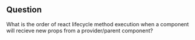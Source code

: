 ## Question

What is the order of react lifecycle method execution when a component will recieve new props from a provider/parent component?